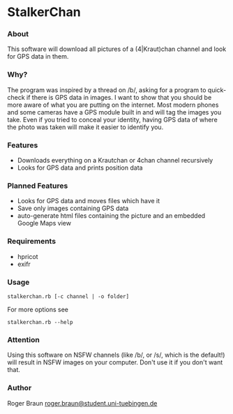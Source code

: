 # StalkerChan

### About
This software will download all pictures of a (4|Kraut)chan channel and look for GPS data in them. 

### Why?
The program was inspired by a thread on /b/, asking for a program to quick-check if there is GPS data in images. I want to show that you should be more aware of what you are putting on the internet. Most modern phones and some cameras have a GPS module built in and will tag the images you take. Even if you tried to conceal your identity, having GPS data of where the photo was taken will make it easier to identify you.

### Features
- Downloads everything on a Krautchan or 4chan channel recursively 
- Looks for GPS data and prints position data

### Planned Features
- Looks for GPS data and moves files which have it
- Save only images containing GPS data
- auto-generate html files containing the picture and an embedded Google Maps view 

### Requirements
- hpricot
- exifr

### Usage
    stalkerchan.rb [-c channel | -o folder]

For more options see 

    stalkerchan.rb --help

### Attention
Using this software on NSFW channels (like /b/, or /s/, which is the default!) will result in NSFW images on your computer. Don't use it if you don't want that.

### Author
Roger Braun
roger.braun@student.uni-tuebingen.de
